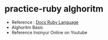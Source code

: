 # practice-ruby alghoritm
- Reference : [Docs Ruby Language](https://www.ruby-lang.org/en/documentation/)
- Alghoritm Basic
- Reference Insinyur Online on Youtube
